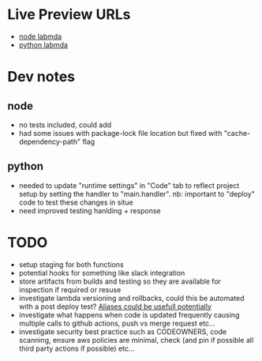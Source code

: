 # Live Preview URLs

- [node labmda](https://asrffimpobrcu3qvpnucowjmae0pdwyc.lambda-url.us-east-1.on.aws/)
- [python labmda](https://g7i5xag6l5etp2q2gtfbjtjifm0utgst.lambda-url.us-east-1.on.aws/)


# Dev notes
## node
- no tests included, could add
- had some issues with package-lock file location but fixed with "cache-dependency-path" flag

## python
 - needed to update "runtime settings" in "Code" tab to reflect project setup by setting the handler to "main.handler". nb: important to "deploy" code to test these changes in situe
 - need improved testing hanlding + response

# TODO

- setup staging for both functions
- potential hooks for something like slack integration
- store artifacts from builds and testing so they are available for inspection if required or resuse
- investigate lambda versioning and rollbacks, could this be automated with a post deploy test? [Aliases could be usefull potentially](https://docs.aws.amazon.com/lambda/latest/dg/configuration-aliases.html)
- investigate what happens when code is updated frequently causing multiple calls to github actions, push vs merge request etc... 
- investigate security best practice such as CODEOWNERS, code scanning, ensure aws policies are minimal, check (and pin if possible all third party actions if possible) etc...

